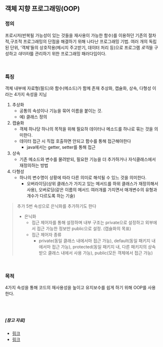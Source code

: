 ## 객체 지향 프로그래밍(OOP)

### 정의
프로시저(반복될 가능성이 있는 것들을 재사용이 가능한 함수)를 이용하던 기존의 절차적,구조적 프로그래밍의 단점을 해결하기 위해 나타난 프로그래밍 기법.
여러 개의 독립된 단위, ‘객체’들의 상호작용(메시지 주고받기, 데이터 처리 등)으로 프로그램 *로직*을 구성하고 *데이터*를 관리하기 위한 프로그래밍 패러다임이다.

<br>

### 특징
객체 내부에 자료형(필드)와 함수(메소드)가 함께 존재
추상화, 캡슐화, 상속, 다형성 이라는 4가지 속성을 지님
1. 추상화
    - 공통의 속성이나 기능을 묶어 이름을 붙이는 것.
    - 예) 클래스 정의
2. 캡슐화
    - 객체 하나당 하나의 목적을 위해 필요하 데이터나 메소드를 하나로 묶는 것을 의미한다.
    - 데이터 접근 시 직접 호출하면 안되고 함수를 통해 접근해야한다
        - java에서는 getter, setter를 통해 접근
3. 상속
    - 기존 메소드와 변수를 물려받되, 필요한 기능을 더 추가하거나 자식클래스에서 재정의하는 방법
4. 다형성
    - 하나의 변수명이 상황에 따라 다른 의미로 해석될 수 있느 것을 의미한다.
        - 오버라이딩(상위 클래스가 가지고 있는 메서드를 하위 클래스가 재정의해서 사용), 오버로딩(같은 이름의 메서드 여러개를 가지면서 매개변수의 유형과 개수가 다르도록 하는 기술)
> 추가
> 5번 속성으로 은닉화를 추가하기도 한다
> * 은닉화
>     - 접근 제어자를 통해 설정하며 내부 구조는 private으로 설정하고 외부에서 접근 가능한 정보만 public으로 설정. (캡슐화의 목표)
>     - 접근 제어자 종류 
>       - private(동일 클래스 내에서마 접근 가능), default(동일 패키지 내에서마 접근 가능), protected(동일 패키지 내, 다른 패키지의 상속받으 클래스 내에서 사용 가능), public(모든 객체에서 접근 가능)


<br>

### 목적
4가지 속성을 통해 코드의 재사용성을 높이고 유지보수를 쉽게 하기 위해 OOP를 사용한다.

<br>

<br>

##### [참고 자료]

- [링크](https://javaoop.tistory.com/25)
- [링크](https://goodgid.github.io/What-is-OOP/)
